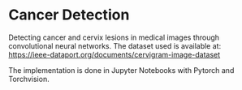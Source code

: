 # Cancer Detection
Detecting cancer and cervix lesions in medical images through convolutional neural networks.
The dataset used is available at:
https://ieee-dataport.org/documents/cervigram-image-dataset

The implementation is done in Jupyter Notebooks with Pytorch and Torchvision.
